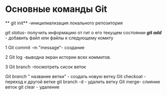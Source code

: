 
# Основные команды Git

** git init** -иницилиализация локального репозитория
 
*git status*- получить информацию от гит о его текущем состоянии
***git add*** - добавить файл или файлы к следующему комиту

1 Git commit -m "message"- создание 

2 Git log -выводна экран истории всех коммитов.

3 Git branch -посмотреть сисок веток

*Git branch* " название ветки" - создать новую ветку
Git checkoat - переход к другой ветке
git branch -d - удалить ветку
Git merge- слияние веток
git clear - удаление